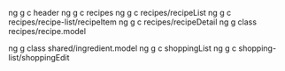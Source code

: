 ng g c header
ng g c recipes
ng g c recipes/recipeList
ng g c recipes/recipe-list/recipeItem
ng g c recipes/recipeDetail
ng g class recipes/recipe.model


ng g class shared/ingredient.model
ng g c shoppingList
ng g c shopping-list/shoppingEdit

